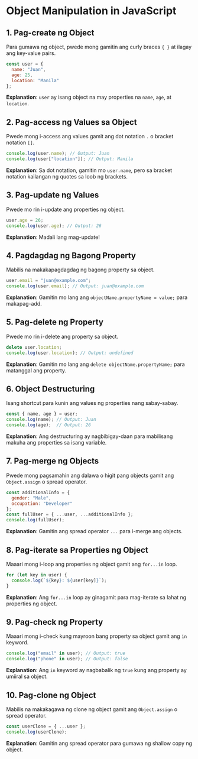 
# Object Manipulation in JavaScript

## 1. Pag-create ng Object
Para gumawa ng object, pwede mong gamitin ang curly braces `{ }` at ilagay ang key-value pairs.

```javascript
const user = {
  name: "Juan",
  age: 25,
  location: "Manila"
};
```

**Explanation**: `user` ay isang object na may properties na `name`, `age`, at `location`.

## 2. Pag-access ng Values sa Object
Pwede mong i-access ang values gamit ang dot notation `.` o bracket notation `[]`.

```javascript
console.log(user.name); // Output: Juan
console.log(user["location"]); // Output: Manila
```

**Explanation**: Sa dot notation, gamitin mo `user.name`, pero sa bracket notation kailangan ng quotes sa loob ng brackets.

## 3. Pag-update ng Values
Pwede mo rin i-update ang properties ng object.

```javascript
user.age = 26;
console.log(user.age); // Output: 26
```

**Explanation**: Madali lang mag-update!

## 4. Pagdagdag ng Bagong Property
Mabilis na makakapagdagdag ng bagong property sa object.

```javascript
user.email = "juan@example.com";
console.log(user.email); // Output: juan@example.com
```

**Explanation**: Gamitin mo lang ang `objectName.propertyName = value;` para makapag-add.

## 5. Pag-delete ng Property
Pwede mo rin i-delete ang property sa object.

```javascript
delete user.location;
console.log(user.location); // Output: undefined
```

**Explanation**: Gamitin mo lang ang `delete objectName.propertyName;` para matanggal ang property.

## 6. Object Destructuring
Isang shortcut para kunin ang values ng properties nang sabay-sabay.

```javascript
const { name, age } = user;
console.log(name); // Output: Juan
console.log(age);  // Output: 26
```

**Explanation**: Ang destructuring ay nagbibigay-daan para mabilisang makuha ang properties sa isang variable.

## 7. Pag-merge ng Objects
Pwede mong pagsamahin ang dalawa o higit pang objects gamit ang `Object.assign` o spread operator.

```javascript
const additionalInfo = {
  gender: "Male",
  occupation: "Developer"
};
const fullUser = { ...user, ...additionalInfo };
console.log(fullUser);
```

**Explanation**: Gamitin ang spread operator `...` para i-merge ang objects.

## 8. Pag-iterate sa Properties ng Object
Maaari mong i-loop ang properties ng object gamit ang `for...in` loop.

```javascript
for (let key in user) {
  console.log(`${key}: ${user[key]}`);
}
```

**Explanation**: Ang `for...in` loop ay ginagamit para mag-iterate sa lahat ng properties ng object.

## 9. Pag-check ng Property
Maaari mong i-check kung mayroon bang property sa object gamit ang `in` keyword.

```javascript
console.log("email" in user); // Output: true
console.log("phone" in user); // Output: false
```

**Explanation**: Ang `in` keyword ay nagbabalik ng `true` kung ang property ay umiiral sa object.

## 10. Pag-clone ng Object
Mabilis na makakagawa ng clone ng object gamit ang `Object.assign` o spread operator.

```javascript
const userClone = { ...user };
console.log(userClone);
```

**Explanation**: Gamitin ang spread operator para gumawa ng shallow copy ng object.

